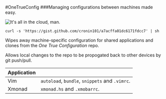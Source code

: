 #OneTrueConfig
###Managing configurations between machines made easy.

![It's all in the cloud, man.](http://newblog.intellitrack.net/wp-content/uploads/2011/07/iStock-Cloud-Computing-Small.jpg)

`curl -s 'https://gist.github.com/cronin101/a7acffa01dc6171fdcc7' | sh`

Wipes away machine-specific configuration for shared applications and clones from the *One True Configuration* repo.

Allows local changes to the repo to be propogated back to other devices by git push/pull.


| Application |  |
-------|---
| Vim | `autoload`, `bundle`, `snippets` and `.vimrc`. |
| Xmonad | `xmonad.hs` and `.xmobarrc`. |
